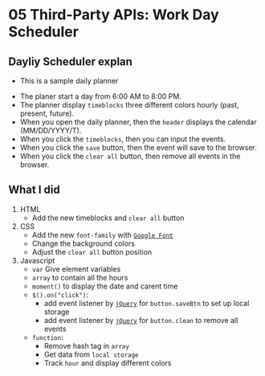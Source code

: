 # 05 Third-Party APIs: Work Day Scheduler

## Dayliy Scheduler explan

* This is a sample daily planner
- The planer start a day from 6:00 AM to 8:00 PM.
- The planner display `timeblocks` three different colors hourly (past, present, future).
- When you open the daily planner, then the `header` displays the calendar (MM/DD/YYYY/T).
- When you click the `timeblocks`, then you can input the events.
- When you click the `save` button, then the event will save to the browser.
- When you click the `clear all` button, then remove all events in the browser.

## What I did

1. HTML
    * Add the new timeblocks and `clear all` button
2. CSS
    * Add the new `font-family` with [`Google Font`](https://fonts.google.com/)
    * Change the background colors
    * Adjust the `clear all` button position
3. Javascript
    * `var` Give element variables
    * `array` to contain all the hours
    * `moment()` to display the date and carent time
    * `$().on("click")`:
        - add event listener by [`jQuery`](https://jquery.com/) for `button.saveBtn` to set up local storage
        - add event listener by [`jQuery`](https://jquery.com/) for `button.clean` to remove all events
    * `function`:
        - Remove hash tag in `array`
        - Get data from `local storage`
        - Track `hour` and display different colors
